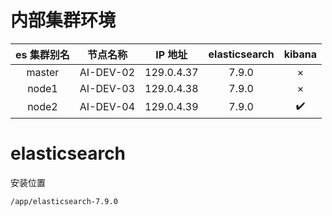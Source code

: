 # 内部集群环境

| es 集群别名 | 节点名称  |  IP 地址   | elasticsearch | kibana |
| :---------: | :-------: | :--------: | :-----------: | :----: |
|   master    | AI-DEV-02 | 129.0.4.37 |     7.9.0     |   ×    |
|    node1    | AI-DEV-03 | 129.0.4.38 |     7.9.0     |   ×    |
|    node2    | AI-DEV-04 | 129.0.4.39 |     7.9.0     |   ✔️   |

# elasticsearch

安装位置

```shell script
/app/elasticsearch-7.9.0
```
